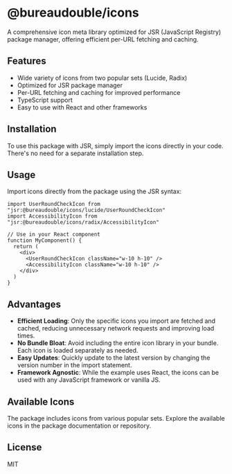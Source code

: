 # @bureaudouble/icons

A comprehensive icon meta library optimized for JSR (JavaScript Registry) package manager, offering efficient per-URL fetching and caching.

## Features

- Wide variety of icons from two popular sets (Lucide, Radix)
- Optimized for JSR package manager
- Per-URL fetching and caching for improved performance
- TypeScript support
- Easy to use with React and other frameworks

## Installation

To use this package with JSR, simply import the icons directly in your code. There's no need for a separate installation step.

## Usage

Import icons directly from the package using the JSR syntax:

```tsx
import UserRoundCheckIcon from "jsr:@bureaudouble/icons/lucide/UserRoundCheckIcon"
import AccessibilityIcon from "jsr:@bureaudouble/icons/radix/AccessibilityIcon"

// Use in your React component
function MyComponent() {
  return (
    <div>
      <UserRoundCheckIcon className="w-10 h-10" />
      <AccessibilityIcon className="w-10 h-10" />
    </div>
  )
}
```

## Advantages

- **Efficient Loading**: Only the specific icons you import are fetched and cached, reducing unnecessary network requests and improving load times.
- **No Bundle Bloat**: Avoid including the entire icon library in your bundle. Each icon is loaded separately as needed.
- **Easy Updates**: Quickly update to the latest version by changing the version number in the import statement.
- **Framework Agnostic**: While the example uses React, the icons can be used with any JavaScript framework or vanilla JS.

## Available Icons

The package includes icons from various popular sets. Explore the available icons in the package documentation or repository.

## License

MIT